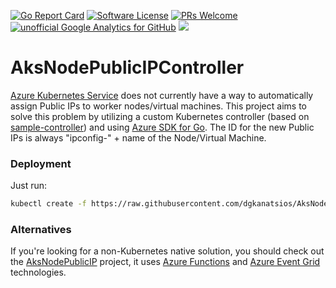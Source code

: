 [![Go Report Card](https://goreportcard.com/badge/github.com/dgkanatsios/AksNodePublicIPController)](https://goreportcard.com/report/github.com/dgkanatsios/AksNodePublicIPController)
[![Software License](https://img.shields.io/badge/license-MIT-brightgreen.svg?style=flat-square)](LICENSE)
[![PRs Welcome](https://img.shields.io/badge/PRs-welcome-brightgreen.svg?style=flat-square)](http://makeapullrequest.com)
[![unofficial Google Analytics for GitHub](https://gaforgithub.azurewebsites.net/api?repo=AksNodePublicIPController)](https://github.com/dgkanatsios/gaforgithub)
![](https://img.shields.io/badge/status-alpha-red.svg)

# AksNodePublicIPController

[Azure Kubernetes Service](https://azure.microsoft.com/en-us/services/kubernetes-service/) does not currently have a way to automatically assign Public IPs to worker nodes/virtual machines. This project aims to solve this problem by utilizing a custom Kubernetes controller (based on [sample-controller](https://github.com/kubernetes/sample-controller)) and using [Azure SDK for Go](https://docs.microsoft.com/en-us/go/azure/). The ID for the new Public IPs is always "ipconfig-" + name of the Node/Virtual Machine.

### Deployment

Just run:

```bash
kubectl create -f https://raw.githubusercontent.com/dgkanatsios/AksNodePublicIPController/master/deploy.yaml
```

### Alternatives

If you're looking for a non-Kubernetes native solution, you should check out the [AksNodePublicIP](https://github.com/dgkanatsios/AksNodePublicIP) project, it uses [Azure Functions](https://functions.azure.com) and [Azure Event Grid](https://azure.microsoft.com/en-us/services/event-grid/) technologies.